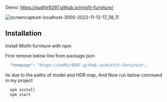 Demo: https://sudhir9297.github.io/misfit-furniture/

![screencapture-localhost-3000-2022-11-12-17_38_11](https://user-images.githubusercontent.com/19578447/201473205-106c70b1-2abf-46c3-b8ca-cc73f22dcdc6.png)

## Installation

Install Misfit-furniture with npm

First remove below line from package.json

```bash
  "homepage": "https://sudhir9297.github.io/misfit-furniture",
```

its due to the paths of model and HDR map,
And Now run below command in my project

```bash
  npm install
  npm start
```

